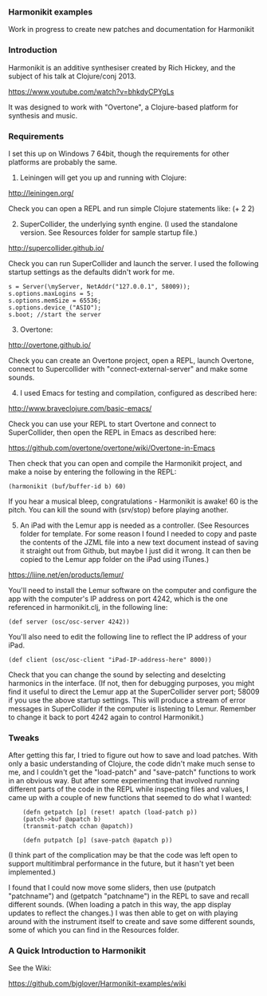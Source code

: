 ### Harmonikit examples

Work in progress to create new patches and documentation for Harmonikit




### Introduction

Harmonikit is an additive synthesiser created by Rich Hickey, and the subject of his talk at Clojure/conj 2013.

https://www.youtube.com/watch?v=bhkdyCPYgLs

It was designed to work with "Overtone", a Clojure-based platform for synthesis and music.




### Requirements

I set this up on Windows 7 64bit, though the requirements for other platforms are probably the same.

1) Leiningen will get you up and running with Clojure:

http://leiningen.org/

Check you can open a REPL and run simple Clojure statements like: (+ 2 2)


2) SuperCollider, the underlying synth engine. (I used the standalone version. See Resources folder for sample startup file.)

http://supercollider.github.io/

Check you can run SuperCollider and launch the server. I used the following startup settings as the defaults didn't work for me.

    s = Server(\myServer, NetAddr("127.0.0.1", 58009));
    s.options.maxLogins = 5;
    s.options.memSize = 65536;
    s.options.device_("ASIO");
    s.boot; //start the server

3) Overtone:

http://overtone.github.io/

Check you can create an Overtone project, open a REPL, launch Overtone, connect to Supercollider with "connect-external-server" and make some sounds.


4) I used Emacs for testing and compilation, configured as described here:

http://www.braveclojure.com/basic-emacs/

Check you can use your REPL to start Overtone and connect to SuperCollider, then open the REPL in Emacs as described here:

https://github.com/overtone/overtone/wiki/Overtone-in-Emacs

Then check that you can open and compile the Harmonikit project, and make a noise by entering the following in the REPL:

    (harmonikit (buf/buffer-id b) 60)
    
If you hear a musical bleep, congratulations - Harmonikit is awake! 60 is the pitch. You can kill the sound with (srv/stop) before playing another.


5) An iPad with the Lemur app is needed as a controller. (See Resources folder for template. For some reason I found I needed to copy and paste the contents of the JZML file into a new text document instead of saving it straight out from Github, but maybe I just did it wrong. It can then be copied to the Lemur app folder on the iPad using iTunes.) 

https://liine.net/en/products/lemur/

You'll need to install the Lemur software on the computer and configure the app with the computer's IP address on port 4242, which is the one referenced in harmonikit.clj, in the following line:

    (def server (osc/osc-server 4242))

You'll also need to edit the following line to reflect the IP address of your iPad.

    (def client (osc/osc-client "iPad-IP-address-here" 8000))

Check that you can change the sound by selecting and deselcting harmonics in the interface. (If not, then for debugging purposes, you might find it useful to direct the Lemur app at the SuperCollider server port; 58009 if you use the above startup settings. This will produce a stream of error messages in SuperCollider if the computer is listening to Lemur. Remember to change it back to port 4242 again to control Harmonikit.)

### Tweaks

After getting this far, I tried to figure out how to save and load patches. With only a basic understanding of Clojure, the code didn't make much sense to me, and I couldn't get the "load-patch" and "save-patch" functions to work in an obvious way. But after some experimenting that involved running different parts of the code in the REPL while inspecting files and values, I came up with a couple of new functions that seemed to do what I wanted:

        (defn getpatch [p] (reset! apatch (load-patch p))
        (patch->buf @apatch b)
        (transmit-patch cchan @apatch))

        (defn putpatch [p] (save-patch @apatch p))

(I think part of the complication may be that the code was left open to support multitimbral performance in the future, but it hasn't yet been implemented.)

I found that I could now move some sliders, then use (putpatch "patchname") and (getpatch "patchname") in the REPL to save and recall different sounds. (When loading a patch in this way, the app display updates to reflect the changes.) I was then able to get on with playing around with the instrument itself to create and save some different sounds, some of which you can find in the Resources folder.

### A Quick Introduction to Harmonikit

See the Wiki:

https://github.com/bjglover/Harmonikit-examples/wiki
